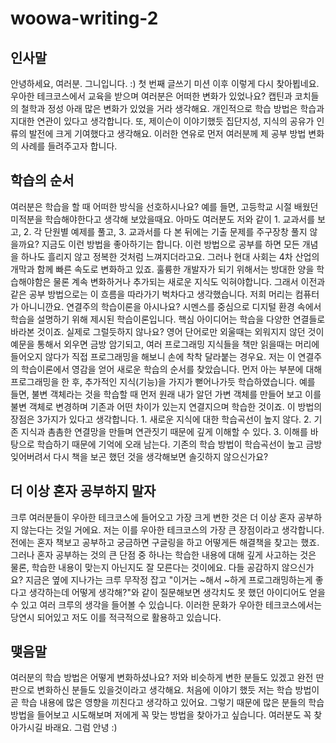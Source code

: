 # woowa-writing-2

## 인사말

안녕하세요, 여러분. 그니입니다. :) 첫 번째 글쓰기 미션 이후 이렇게 다시 찾아뵙네요. 우아한 테크코스에서 교육을 받으며 여러분은 어떠한 변화가 있었나요? 캡틴과 코치들의 철학과 정성 아래 많은 변화가 있었을 거라 생각해요. 개인적으로 학습 방법은 학습과 지대한 연관이 있다고 생각합니다. 또, 제이슨이 이야기했듯 집단지성, 지식의 공유가 인류의 발전에 크게 기여했다고 생각해요. 이러한 연유로 먼저 여러분께 제 공부 방법 변화의 사례를 들려주고자 합니다.

## 학습의 순서

여러분은 학습을 할 때 어떠한 방식을 선호하시나요? 예를 들면, 고등학교 시절 배웠던 미적분을 학습해야한다고 생각해 보았을때요. 아마도 여러분도 저와 같이 1. 교과서를 보고, 2. 각 단원별 예제를 풀고, 3. 교과서를 다 본 뒤에는 기출 문제를 주구장창 풀지 않을까요? 지금도 이런 방법을 좋아하기는 합니다. 이런 방법으로 공부를 하면 모든 개념을 하나도 흘리지 않고 정복한 것처럼 느껴지더라고요. 그러나 현대 사회는 4차 산업의 개막과 함께 빠른 속도로 변화하고 있죠. 훌륭한 개발자가 되기 위해서는 방대한 양을 학습해야함은 물론 계속 변화하거나 추가되는 새로운 지식도 익혀야합니다. 그래서 이전과 같은 공부 방법으로는 이 흐름을 따라가기 벅차다고 생각했습니다. 저희 머리는 컴퓨터가 아니니깐요. 
연결주의 학습이론을 아시나요? 시멘스를 중심으로 디지털 환경 속에서 학습을 설명하기 위해 제시된 학습이론입니다. 핵심 아이디어는 학습을 다양한 연결들로 바라본 것이죠. 실제로 그럴듯하지 않나요? 영어 단어로만 외울때는 외워지지 않던 것이 예문을 통해서 외우면 금방 암기되고, 여러 프로그래밍 지식들을 책만 읽을때는 머리에 들어오지 않다가 직접 프로그래밍을 해보니 손에 착착 달라붙는 경우요. 저는 이 연결주의 학습이론에서 영감을 얻어 새로운 학습의 순서를 찾았습니다. 먼저 아는 부분에 대해 프로그래밍을 한 후, 추가적인 지식(기능)을 가지가 뻗어나가듯 학습하였습니다. 예를 들면, 불변 객체라는 것을 학습할 때 먼저 원래 내가 알던 가변 객체를 만들어 보고 이를 불변 객체로 변경하며 기존과 어떤 차이가 있는지 연결지으며 학습한 것이죠. 이 방법의 장점은 3가지가 있다고 생각합니다. 1. 새로운 지식에 대한 학습곡선이 높지 않다. 2. 기존 지식과 촘촘한 연결망을 만들며 연관짓기 때문에 깊게 이해할 수 있다. 3. 이해를 바탕으로 학습하기 때문에 기억에 오래 남는다. 기존의 학습 방법이 학습곡선이 높고 금방 잊어버려서 다시 책을 보곤 했던 것을 생각해보면 솔깃하지 않으신가요?

## 더 이상 혼자 공부하지 말자

크루 여러분들이 우아한 테크코스에 들어오고 가장 크게 변한 것은 더 이상 혼자 공부하지 않는다는 것일 거에요. 저는 이를 우아한 테크코스의 가장 큰 장점이라고 생각합니다. 전에는 혼자 책보고 공부하고 궁금하면 구글링을 하고 어떻게든 해결책을 찾고는 했죠. 그러나 혼자 공부하는 것의 큰 단점 중 하나는 학습한 내용에 대해 깊게 사고하는 것은 물론, 학습한 내용이 맞는지 아닌지도 잘 모른다는 것이에요. 다들 공감하지 않으신가요? 지금은 옆에 지나가는 크루 무작정 잡고 "이거는 ~해서 ~하게 프로그래밍하는게 좋다고 생각하는데 어떻게 생각해?"와 같이 질문해보면 생각치도 못 했던 아이디어도 얻을 수 있고 여러 크루의 생각을 들어볼 수 있습니다. 이러한 문화가 우아한 테크코스에서는 당연시 되어있고 저도 이를 적극적으로 활용하고 있습니다.

## 맺음말

여러분의 학습 방법은 어떻게 변화하셨나요? 저와 비슷하게 변한 분들도 있겠고 완전 딴판으로 변화하신 분들도 있을것이라고 생각해요. 처음에 이야기 했듯 저는 학습 방법이 곧 학습 내용에 많은 영향을 끼친다고 생각하고 있어요. 그렇기 때문에 많은 분들의 학습 방법을 들어보고 시도해보며 저에게 꼭 맞는 방법을 찾아가고 싶습니다. 여러분도 꼭 찾아가시길 바래요. 그럼 안녕 :)